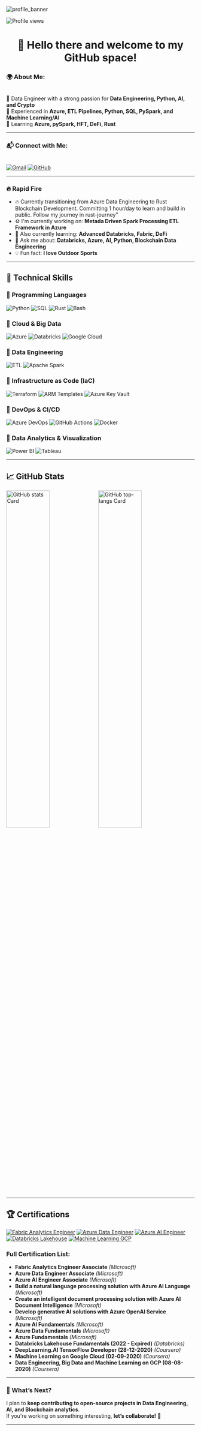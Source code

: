 ![profile_banner](https://your-image-link-here.com/banner.png)

![Profile views](https://komarev.com/ghpvc/?username=Uh-X3L&label=Profile%20views&color=0e75b6&style=flat)

<div id="toc">
  <ul align="center" style="list-style: none">
    <summary>
      <h1>👋 Hello there and welcome to my GitHub space!</h1>
    </summary>
  </ul>
</div>

**<h3 align="left">🌍 About Me:</h3>**  
🔹 Data Engineer with a strong passion for **Data Engineering, Python, AI, and Crypto**  
🔹 Experienced in **Azure, ETL Pipelines, Python, SQL, PySpark, and Machine Learning/AI**  
🔹 Learning **Azure, pySpark, HFT, DeFi, Rust**

---

**<h3 align="left">📬 Connect with Me:</h3>**  
[![Gmail](https://img.shields.io/badge/Gmail-D14836?style=for-the-badge&logo=gmail&logoColor=white)](mailto:admin@uhxel.net)
[![GitHub](https://img.shields.io/badge/GitHub-100000?style=for-the-badge&logo=github&logoColor=white)](https://github.com/uh-x3l)

---

**<h3 align="left">🔥 Rapid Fire</h3>**  
- 🔥 Currently transitioning from Azure Data Engineering to Rust Blockchain Development. Committing 1 hour/day to learn and build in public. Follow my journey in rust-journey”
- ⚙️ I'm currently working on: **Metada Driven Spark Processing ETL Framework in Azure**  
- 🌱 Also currently learning: **Advanced Databricks, Fabric, DeFi**  
- 💬 Ask me about: **Databricks, Azure, AI, Python, Blockchain Data Engineering**  
- 💡 Fun fact: **I love Outdoor Sports**  

---


## **💯 Technical Skills**  

### 📌 **Programming Languages**
![Python](https://img.shields.io/badge/Python-306998?style=for-the-badge&logo=python&logoColor=white)
![SQL](https://img.shields.io/badge/SQL-025E8C?style=for-the-badge&logo=postgresql&logoColor=white)
![Rust](https://img.shields.io/badge/Rust-000000?style=for-the-badge&logo=rust&logoColor=white)
![Bash](https://img.shields.io/badge/Shell-4EAA25?style=for-the-badge&logo=gnu-bash&logoColor=white)

### 📌 **Cloud & Big Data**
![Azure](https://img.shields.io/badge/Azure-0078D4?style=for-the-badge&logo=microsoft-azure&logoColor=white)
![Databricks](https://img.shields.io/badge/Databricks-FF3621?style=for-the-badge&logo=databricks&logoColor=white)
![Google Cloud](https://img.shields.io/badge/Google_Cloud-4285F4?style=for-the-badge&logo=google-cloud&logoColor=white)

### 📌 **Data Engineering**
![ETL](https://img.shields.io/badge/ETL-0E75B6?style=for-the-badge&logo=data&logoColor=white)
![Apache Spark](https://img.shields.io/badge/Spark-FFA500?style=for-the-badge&logo=apache-spark&logoColor=white)

### 📌 **Infrastructure as Code (IaC)**
![Terraform](https://img.shields.io/badge/Terraform-623CE4?style=for-the-badge&logo=terraform&logoColor=white)
![ARM Templates](https://img.shields.io/badge/ARM%20Templates-FF7F50?style=for-the-badge&logo=microsoft&logoColor=white)
![Azure Key Vault](https://img.shields.io/badge/Azure%20Key%20Vault-0078D4?style=for-the-badge&logo=microsoft-azure&logoColor=white)

### 📌 **DevOps & CI/CD**
![Azure DevOps](https://img.shields.io/badge/Azure%20DevOps-0078D4?style=for-the-badge&logo=azure-devops&logoColor=white)
![GitHub Actions](https://img.shields.io/badge/GitHub%20Actions-2088FF?style=for-the-badge&logo=github-actions&logoColor=white)
![Docker](https://img.shields.io/badge/Docker-2496ED?style=for-the-badge&logo=docker&logoColor=white)

### 📌 **Data Analytics & Visualization**
![Power BI](https://img.shields.io/badge/Power%20BI-F2C811?style=for-the-badge&logo=power-bi&logoColor=black)
![Tableau](https://img.shields.io/badge/Tableau-E97627?style=for-the-badge&logo=tableau&logoColor=white)

---

## **📈 GitHub Stats**
<p align="left">
  <img width="48%" src="https://github-readme-stats.vercel.app/api?username=Uh-X3L&theme=aura&hide_title=false&hide_rank=false&show_icons=true&include_all_commits=true&count_private=true&line_height=23" alt="GitHub stats Card" />
  <img width="48%" src="https://github-readme-stats.vercel.app/api/top-langs?username=Uh-X3L&theme=aura&hide_title=false&layout=compact&langs_count=10&hide_progress=false&card_width=400" alt="GitHub top-langs Card" />
</p>

---

## 🏆 **Certifications**
[![Fabric Analytics Engineer](https://img.shields.io/badge/Fabric%20Analytics-Associate-blue)](https://www.credly.com/users/your-certification-link)
[![Azure Data Engineer](https://img.shields.io/badge/Azure-Data%20Engineer-blue)](https://www.credly.com/users/your-certification-link)
[![Azure AI Engineer](https://img.shields.io/badge/Azure-AI%20Engineer-purple)](https://www.credly.com/users/your-certification-link)
[![Databricks Lakehouse](https://img.shields.io/badge/Databricks-Lakehouse-red)](https://www.credly.com/users/your-certification-link)
[![Machine Learning GCP](https://img.shields.io/badge/Google%20Cloud-ML-orange)](https://www.credly.com/users/your-certification-link)

### Full Certification List:
- **Fabric Analytics Engineer Associate** *(Microsoft)*
- **Azure Data Engineer Associate** *(Microsoft)*
- **Azure AI Engineer Associate** *(Microsoft)*
- **Build a natural language processing solution with Azure AI Language** *(Microsoft)*
- **Create an intelligent document processing solution with Azure AI Document Intelligence** *(Microsoft)*
- **Develop generative AI solutions with Azure OpenAI Service** *(Microsoft)*
- **Azure AI Fundamentals** *(Microsoft)*
- **Azure Data Fundamentals** *(Microsoft)*
- **Azure Fundamentals** *(Microsoft)*
- **Databricks Lakehouse Fundamentals (2022 - Expired)** *(Databricks)*
- **DeepLearning.AI TensorFlow Developer (28-12-2020)** *(Coursera)*
- **Machine Learning on Google Cloud (02-09-2020)** *(Coursera)*
- **Data Engineering, Big Data and Machine Learning on GCP (08-08-2020)** *(Coursera)*

---

### **🚀 What’s Next?**
I plan to **keep contributing to open-source projects in Data Engineering, AI, and Blockchain analytics**.  
If you're working on something interesting, **let’s collaborate!** 🤝  

---
